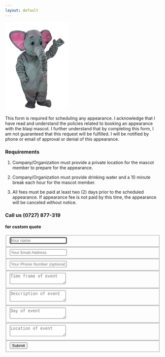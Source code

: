 ```yaml
---
layout: default
---
```


![Eli](/img/pose.png)


This form is required for scheduling any appearance. I acknowledge that I have read and understand the policies related to booking
an appearance with the blaqi mascot. I further understand that by completing this form, I am not guaranteed that this request will be fulfilled.
I will be notified by phone or email of approval or denial of this appearance.


### Requirements
1) Company/Organization must provide a private location for the mascot member to prepare for the appearance.

2) Company/Organization must provide drinking water and a 10 minute break each hour for the mascot member.

3) All fees must be paid at least two (2) days prior to the scheduled appearance. If appearance fee is not paid by
this time, the appearance will be canceled without notice.

 <!-- Contact -->
<div class="containerd">  
  <form id="contact" action="https://formspree.io/blaqi@tuta.io" method="post">
    <h3>Call us (0727) 877-319</h3>
    <h4>for custom quote</h4>
    <fieldset>
      <input placeholder="Your name" type="text" name="name" tabindex="1" required autofocus>
    </fieldset>
    <fieldset>
      <input placeholder="Your Email Address" type="email"  name="email" tabindex="2" required>
    </fieldset>
    <fieldset>
      <input placeholder="Your Phone Number (optional)" type="tel"  name="telephone" tabindex="3" >
    </fieldset>
     <fieldset>
      <textarea placeholder="Time frame of event"  name="timeframe" tabindex="4" required></textarea>
    </fieldset>
     <fieldset>
      <textarea placeholder="Description of event"  name="Description" tabindex="5" required></textarea>
    </fieldset>
    <fieldset>
      <textarea placeholder="Day of event"  name="Day of event" tabindex="6" required></textarea>
    </fieldset>
     <fieldset>
      <textarea placeholder="Location of event"  name="Location" tabindex="7" required></textarea>
    </fieldset>
    <fieldset>
      <button name="submit" type="submit" id="contact-submit" data-submit="...Sending">Submit</button>
    </fieldset>
     </form>
</div>